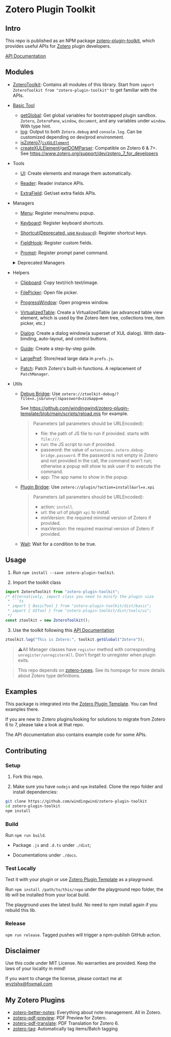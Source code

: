 # Zotero Plugin Toolkit

## Intro

This repo is published as an NPM package [zotero-plugin-toolkit](https://www.npmjs.com/package/zotero-plugin-toolkit), which provides useful APIs for [Zotero](https://www.zotero.org/) plugin developers.

[API Documentation](docs/index.md)

## Modules

- [ZoteroToolkit](docs/zotero-plugin-toolkit.zoterotoolkit.md): Contains all modules of this library. Start from `import ZoteroToolkit from "zotero-plugin-toolkit"` to get familiar with the APIs.

- [Basic Tool](docs/zotero-plugin-toolkit.basictool.md)

  - [getGlobal](docs/zotero-plugin-toolkit.basictool-getglobal_12.md): Get global variables for bootstrapped plugin sandbox. `Zotero`, `ZoteroPane`, `window`, `document`, and any variables under `window`. With type hint.
  - [log](docs/zotero-plugin-toolkit.basictool.log.md): Output to both `Zotero.debug` and `console.log`. Can be customized depending on dev/prod environment.
  - [isZotero7](docs/zotero-plugin-toolkit.basictool.iszotero7.md)/[`isXULElement`](./docs/zotero-plugin-toolkit.zoterocompat.isxulelement.md)
  - [createXULElement](docs/zotero-plugin-toolkit.basictool.createxulelement.md)/[getDOMParser](docs/zotero-plugin-toolkit.basictool.getdomparser.md): Compatible on Zotero 6 & 7+. See https://www.zotero.org/support/dev/zotero_7_for_developers

- Tools

  - [UI](docs/zotero-plugin-toolkit.uitool.md): Create elements and manage them automatically.

  - [Reader](docs/zotero-plugin-toolkit.readertool.md): Reader instance APIs.

  - [ExtraField](docs/zotero-plugin-toolkit.extrafieldtool.md): Get/set extra fields APIs.

- Managers

  - [Menu](docs/zotero-plugin-toolkit.menumanager.md): Register menu/menu popup.

  - [Keyboard](docs/zotero-plugin-toolkit.keyboardmanager.md): Register keyboard shortcuts.

  - [Shortcut(Deprecated, use `Keyboard`)](docs/zotero-plugin-toolkit.shortcutmanager.md): Register shortcut keys.

  - [FieldHook](docs/zotero-plugin-toolkit.fieldhookmanager.md): Register custom fields.

  - [Prompt](docs/zotero-plugin-toolkit.promptmanager.md): Register prompt panel command.

  <details>
  <summary>Deprecated Managers</summary>

  - [Patch(Replaced by PatchHelper)](docs/zotero-plugin-toolkit.patchmanager.md): Patch Zotero's built-in functions.

  - [ReaderInstance(Replaced by official API)](docs/zotero-plugin-toolkit.readerinstancemanager.md): Register reader instance hooks.

  - [ItemTree(Replaced by official API)](docs/zotero-plugin-toolkit.itemtreemanager.md): Register extra columns/custom cell.

  - [ItemBox(Replaced by official API)](docs/zotero-plugin-toolkit.itemboxmanager.md): Register extra rows in the right-side info panel.

  - [PreferencePane(Replaced by official API)](docs/zotero-plugin-toolkit.preferencepanemanager.md): Register preference pane for Zotero 6 & 7+. See https://www.zotero.org/support/dev/zotero_7_for_developers

  - [LibraryTabPanel(Deprecated)](docs/zotero-plugin-toolkit.librarytabpanelmanager.md): Register extra tab panel in the library right-sidebar.

  - [ReaderTabPanel(Deprecated)](docs/zotero-plugin-toolkit.readertabpanelmanager.md): Register extra tab panel in the reader right-sidebars.

  </details>

- Helpers

  - [Clipboard](docs/zotero-plugin-toolkit.clibpoardhelper.md): Copy text/rich text/image.

  - [FilePicker](docs/zotero-plugin-toolkit.filepickerhelper.md): Open file picker.

  - [ProgressWindow](docs/zotero-plugin-toolkit.progresswindowhelper.md): Open progress window.

  - [VirtualizedTable](docs/zotero-plugin-toolkit.virtualizedtablehelper.md): Create a VirtualizedTable (an advanced table view element, which is used by the Zotero item tree, collections tree, item picker, etc.)

  - [Dialog](docs/zotero-plugin-toolkit.dialoghelper.md): Create a dialog window(a superset of XUL dialog). With data-binding, auto-layout, and control buttons.

  - [Guide](docs/zotero-plugin-toolkit.guidehelper.md): Create a step-by-step guide.

  - [LargePref](docs/zotero-plugin-toolkit.largeprefhelper.md): Store/read large data in `prefs.js`.

  - [Patch](docs/zotero-plugin-toolkit.patchhelper.md): Patch Zotero's built-in functions. A replacement of `PatchManager`.

- Utils

  - [Debug Bridge](src/utils/debugBridge.ts): Use `zotero://ztoolkit-debug/?file=x.js&run=y()&password=zzz&app=m`

    See https://github.com/windingwind/zotero-plugin-template/blob/main/scripts/reload.mjs for example.

    > Parameters (all parameters should be URLEncoded):
    >
    > - file: the path of JS file to run if provided. starts with `file:///`.
    > - run: the JS script to run if provided.
    > - password: the value of `extensions.zotero.debug-bridge.password`. If the password is not empty in Zotero and not provided in the call, the command won't run; otherwise a popup will show to ask user if to execute the command.
    > - app: The app name to show in the popup.

  - [Plugin Bridge](src/utils/pluginBridge.ts): Use `zotero://plugin/?action=install&url=x.xpi`

    > Parameters (all parameters should be URLEncoded):
    >
    > - action: `install`.
    > - url: the url of plugin `xpi` to install.
    > - minVersion: the required minimal version of Zotero if provided.
    > - maxVersion: the required maximal version of Zotero if provided.

  - [Wait](src/utils/wait.ts): Wait for a condition to be true.

## Usage

1. Run `npm install --save zotero-plugin-toolkit`.

2. Import the toolkit class

````ts
import ZoteroToolkit from "zotero-plugin-toolkit";
/* Alternatively, import class you need to minify the plugin size
 * ```ts
 * import { BasicTool } from "zotero-plugin-toolkit/dist/basic";
 * import { UITool } from "zotero-plugin-toolkit/dist/tools/ui";
 */
const ztoolkit = new ZoteroToolkit();
````

3. Use the toolkit following this [API Documentation](./docs/index.md)

```ts
ztoolkit.log("This is Zotero:", toolkit.getGlobal("Zotero"));
```

> ⚠️All Manager classes have `register` method with corresponding `unregister/unregisterAll`. Don't forget to unregister when plugin exits.

> This repo depends on [zotero-types](https://github.com/windingwind/zotero-types). See its hompage for more details about Zotero type definitions.

## Examples

This package is integrated into the [Zotero Plugin Template](https://github.com/windingwind/zotero-plugin-template/). You can find examples there.

If you are new to Zotero plugins/looking for solutions to migrate from Zotero 6 to 7, please take a look at that repo.

The API documentation also contains example code for some APIs.

## Contributing

### Setup

1. Fork this repo.

2. Make sure you have `nodejs` and `npm` installed. Clone the repo folder and install dependencies:

```bash
git clone https://github.com/windingwind/zotero-plugin-toolkit
cd zotero-plugin-toolkit
npm install
```

### Build

Run `npm run build`.

- Package `.js` and `.d.ts` under `./dist`;

- Documentations under `./docs`.

### Test Locally

Test it with your plugin or use [Zotero Plugin Template](https://github.com/windingwind/zotero-plugin-template/) as a playground.

Run `npm install /path/to/this/repo` under the playground repo folder, the lib will be installed from your local build.

The playground uses the latest build. No need to npm install again if you rebuild this lib.

### Release

`npm run release`. Tagged pushes will trigger a npm-publish GitHub action.

## Disclaimer

Use this code under MIT License. No warranties are provided. Keep the laws of your locality in mind!

If you want to change the license, please contact me at wyzlshx@foxmail.com

## My Zotero Plugins

- [zotero-better-notes](https://github.com/windingwind/zotero-better-notes): Everything about note management. All in Zotero.
- [zotero-pdf-preview](https://github.com/windingwind/zotero-pdf-preview): PDF Preview for Zotero.
- [zotero-pdf-translate](https://github.com/windingwind/zotero-pdf-translate): PDF Translation for Zotero 6.
- [zotero-tag](https://github.com/windingwind/zotero-tag): Automatically tag items/Batch tagging
